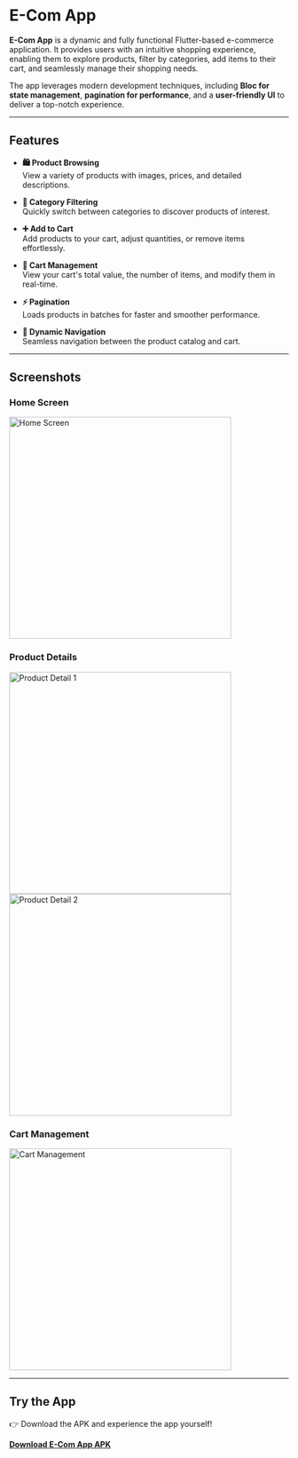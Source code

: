 # E-Com App

**E-Com App** is a dynamic and fully functional Flutter-based e-commerce application. It provides users with an intuitive shopping experience, enabling them to explore products, filter by categories, add items to their cart, and seamlessly manage their shopping needs.

The app leverages modern development techniques, including **Bloc for state management**, **pagination for performance**, and a **user-friendly UI** to deliver a top-notch experience.

---

## Features

- **🛍️ Product Browsing**  
  View a variety of products with images, prices, and detailed descriptions.

- **📂 Category Filtering**  
  Quickly switch between categories to discover products of interest.

- **➕ Add to Cart**  
  Add products to your cart, adjust quantities, or remove items effortlessly.

- **🛒 Cart Management**  
  View your cart's total value, the number of items, and modify them in real-time.

- **⚡ Pagination**  
  Loads products in batches for faster and smoother performance.

- **🔄 Dynamic Navigation**  
  Seamless navigation between the product catalog and cart.

---

## Screenshots

### Home Screen
<img src="https://github.com/user-attachments/assets/75b9a96e-4d49-4bfe-928d-3434ec15f6e6" alt="Home Screen" width="400"/>

### Product Details
<img src="https://github.com/user-attachments/assets/f047872b-0759-4937-a933-209e9c3072a3" alt="Product Detail 1" width="400"/>
<img src="https://github.com/user-attachments/assets/6c655049-7d07-4958-b5ee-2fc7d64d5115" alt="Product Detail 2" width="400"/>

### Cart Management
<img src="https://github.com/user-attachments/assets/8ea4f948-ceb3-4ef9-b9d4-3c77dc11be79" alt="Cart Management" width="400"/>

---

## Try the App

👉 Download the APK and experience the app yourself!

[**Download E-Com App APK**](https://github.com/user-attachments/files/17954452/app-arm64-v8a-release.apk.zip)

